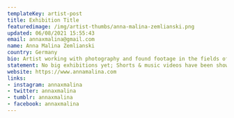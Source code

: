 ```yaml
---
templateKey: artist-post
title: Exhibition Title
featuredimage: /img/artist-thumbs/anna-malina-zemlianski.png
updated: 06/08/2021 15:55:43
email: annaxmalina@gmail.com
name: Anna Malina Zemlianski
country: Germany
bio: Artist working with photography and found footage in the fields of collage & experimental animation, making short films & music videos.
statement: No big exhibitions yet; Shorts & music videos have been shown at some small film festivals.
website: https://www.annamalina.com
links: 
- instagram: annaxmalina
- twitter: annaxmalina
- tumblr: annaxmalina
- facebook: annaxmalina
---
```

